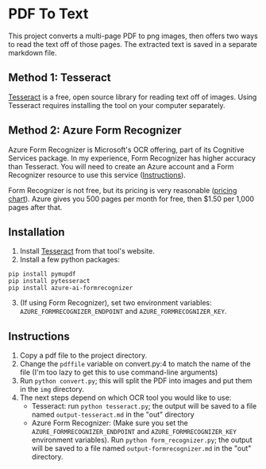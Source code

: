 # PDF To Text

This project converts a multi-page PDF to png images, then offers two ways to read the text off of those pages. The extracted text is saved in a separate markdown file.

## Method 1: Tesseract

[Tesseract](https://tesseract-ocr.github.io/) is a free, open source library for reading text off of images. Using Tesseract requires installing the tool on your computer separately.

## Method 2: Azure Form Recognizer

Azure Form Recognizer is Microsoft's OCR offering, part of its Cognitive Services package. In my experience, Form Recognizer has higher accuracy than Tesseract. You will need to create an Azure account and a Form Recognizer resource to use this service ([Instructions](https://learn.microsoft.com/en-us/python/api/overview/azure/ai-formrecognizer-readme?view=azure-python#create-a-cognitive-services-or-form-recognizer-resource)).

Form Recognizer is not free, but its pricing is very reasonable ([pricing chart](https://azure.microsoft.com/en-in/pricing/details/form-recognizer/)). Azure gives you 500 pages per month for free, then $1.50 per 1,000 pages after that.

## Installation

1. Install [Tesseract](https://tesseract-ocr.github.io/) from that tool's website.
2. Install a few python packages:

```
pip install pymupdf
pip install pytesseract
pip install azure-ai-formrecognizer
```

3. (If using Form Recognizer), set two environment variables: `AZURE_FORMRECOGNIZER_ENDPOINT` and `AZURE_FORMRECOGNIZER_KEY`.

## Instructions

1. Copy a pdf file to the project directory.
2. Change the `pdffile` variable on convert.py:4 to match the name of the file (I'm too lazy to get this to use command-line arguments)
3. Run `python convert.py`; this will split the PDF into images and put them in the `img` directory.
4. The next steps depend on which OCR tool you would like to use:
   - Tesseract: run `python tesseract.py`; the output will be saved to a file named `output-tesseract.md` in the "out" directory
   - Azure Form Recognizer: (Make sure you set the `AZURE_FORMRECOGNIZER_ENDPOINT` and `AZURE_FORMRECOGNIZER_KEY` environment variables). Run `python form_recognizer.py`; the output will be saved to a file named `output-formrecognizer.md` in the "out" directory.